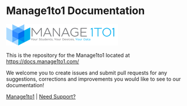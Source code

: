# Manage1to1 Documentation

![Manage1to1 Logo](_media/manage1to1-docs.png)

This is the repository for the Manage1to1 located at https://docs.manage1to1.com/

We welcome you to create issues and submit pull requests for any suggestions, corrections and improvements you would like to see to our documentation!

[Manage1to1](https://www.manage1to1.com/) | [Need Support?](https://www.manage1to1.com/support/)